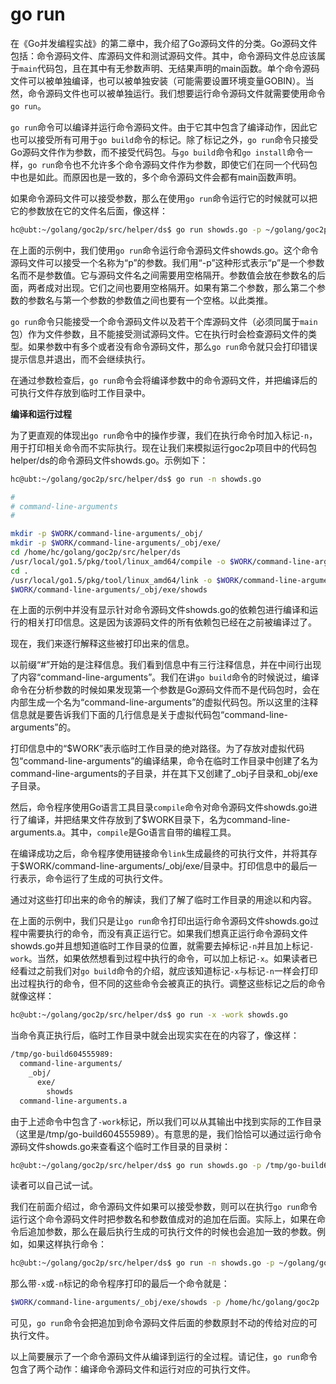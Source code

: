 # go run



在《Go并发编程实战》的第二章中，我介绍了Go源码文件的分类。Go源码文件包括：命令源码文件、库源码文件和测试源码文件。其中，命令源码文件总应该属于`main`代码包，且在其中有无参数声明、无结果声明的main函数。单个命令源码文件可以被单独编译，也可以被单独安装（可能需要设置环境变量GOBIN）。当然，命令源码文件也可以被单独运行。我们想要运行命令源码文件就需要使用命令`go run`。

`go run`命令可以编译并运行命令源码文件。由于它其中包含了编译动作，因此它也可以接受所有可用于`go build`命令的标记。除了标记之外，`go run`命令只接受Go源码文件作为参数，而不接受代码包。与`go build`命令和`go install`命令一样，`go run`命令也不允许多个命令源码文件作为参数，即使它们在同一个代码包中也是如此。而原因也是一致的，多个命令源码文件会都有main函数声明。

如果命令源码文件可以接受参数，那么在使用`go run`命令运行它的时候就可以把它的参数放在它的文件名后面，像这样：

```bash
hc@ubt:~/golang/goc2p/src/helper/ds$ go run showds.go -p ~/golang/goc2p
```
	
在上面的示例中，我们使用`go run`命令运行命令源码文件showds.go。这个命令源码文件可以接受一个名称为“p”的参数。我们用“-p”这种形式表示“p”是一个参数名而不是参数值。它与源码文件名之间需要用空格隔开。参数值会放在参数名的后面，两者成对出现。它们之间也要用空格隔开。如果有第二个参数，那么第二个参数的参数名与第一个参数的参数值之间也要有一个空格。以此类推。

`go run`命令只能接受一个命令源码文件以及若干个库源码文件（必须同属于`main`包）作为文件参数，且不能接受测试源码文件。它在执行时会检查源码文件的类型。如果参数中有多个或者没有命令源码文件，那么`go run`命令就只会打印错误提示信息并退出，而不会继续执行。

在通过参数检查后，`go run`命令会将编译参数中的命令源码文件，并把编译后的可执行文件存放到临时工作目录中。

**编译和运行过程**

为了更直观的体现出`go run`命令中的操作步骤，我们在执行命令时加入标记`-n`，用于打印相关命令而不实际执行。现在让我们来模拟运行goc2p项目中的代码包helper/ds的命令源码文件showds.go。示例如下：

```bash
hc@ubt:~/golang/goc2p/src/helper/ds$ go run -n showds.go

#
# command-line-arguments
#

mkdir -p $WORK/command-line-arguments/_obj/
mkdir -p $WORK/command-line-arguments/_obj/exe/
cd /home/hc/golang/goc2p/src/helper/ds
/usr/local/go1.5/pkg/tool/linux_amd64/compile -o $WORK/command-line-arguments.a -trimpath $WORK -p main -complete -buildid df49387da030ad0d3bebef3f046d4013f8cb08d3 -D _/home/hc/golang/goc2p/src/helper/ds -I $WORK -pack ./showds.go
cd .
/usr/local/go1.5/pkg/tool/linux_amd64/link -o $WORK/command-line-arguments/_obj/exe/showds -L $WORK -w -extld=clang -buildmode=exe -buildid=df49387da030ad0d3bebef3f046d4013f8cb08d3 $WORK/command-line-arguments.a
$WORK/command-line-arguments/_obj/exe/showds
```

在上面的示例中并没有显示针对命令源码文件showds.go的依赖包进行编译和运行的相关打印信息。这是因为该源码文件的所有依赖包已经在之前被编译过了。

现在，我们来逐行解释这些被打印出来的信息。

以前缀“#”开始的是注释信息。我们看到信息中有三行注释信息，并在中间行出现了内容“command-line-arguments”。我们在讲`go build`命令的时候说过，编译命令在分析参数的时候如果发现第一个参数是Go源码文件而不是代码包时，会在内部生成一个名为“command-line-arguments”的虚拟代码包。所以这里的注释信息就是要告诉我们下面的几行信息是关于虚拟代码包“command-line-arguments”的。

打印信息中的“$WORK”表示临时工作目录的绝对路径。为了存放对虚拟代码包“command-line-arguments”的编译结果，命令在临时工作目录中创建了名为command-line-arguments的子目录，并在其下又创建了_obj子目录和_obj/exe子目录。

然后，命令程序使用Go语言工具目录`compile`命令对命令源码文件showds.go进行了编译，并把结果文件存放到了$WORK目录下，名为command-line-arguments.a。其中，`compile`是Go语言自带的编程工具。

在编译成功之后，命令程序使用链接命令`link`生成最终的可执行文件，并将其存于$WORK/command-line-arguments/_obj/exe/目录中。打印信息中的最后一行表示，命令运行了生成的可执行文件。

通过对这些打印出来的命令的解读，我们了解了临时工作目录的用途以和内容。

在上面的示例中，我们只是让`go run`命令打印出运行命令源码文件showds.go过程中需要执行的命令，而没有真正运行它。如果我们想真正运行命令源码文件showds.go并且想知道临时工作目录的位置，就需要去掉标记`-n`并且加上标记`-work`。当然，如果依然想看到过程中执行的命令，可以加上标记`-x`。如果读者已经看过之前我们对`go build`命令的介绍，就应该知道标记`-x`与标记`-n`一样会打印出过程执行的命令，但不同的这些命令会被真正的执行。调整这些标记之后的命令就像这样：

```bash
hc@ubt:~/golang/goc2p/src/helper/ds$ go run -x -work showds.go
```
	
当命令真正执行后，临时工作目录中就会出现实实在在的内容了，像这样：

```bash
/tmp/go-build604555989:
  command-line-arguments/
    _obj/
      exe/
        showds
  command-line-arguments.a
```
	
由于上述命令中包含了`-work`标记，所以我们可以从其输出中找到实际的工作目录（这里是/tmp/go-build604555989）。有意思的是，我们恰恰可以通过运行命令源码文件showds.go来查看这个临时工作目录的目录树：

```bash
hc@ubt:~/golang/goc2p/src/helper/ds$ go run showds.go -p /tmp/go-build604555989
```
	
读者可以自己试一试。

我们在前面介绍过，命令源码文件如果可以接受参数，则可以在执行`go run`命令运行这个命令源码文件时把参数名和参数值成对的追加在后面。实际上，如果在命令后追加参数，那么在最后执行生成的可执行文件的时候也会追加一致的参数。例如，如果这样执行命令：

```bash
hc@ubt:~/golang/goc2p/src/helper/ds$ go run -n showds.go -p ~/golang/goc2p
```

那么带`-x`或`-n`标记的命令程序打印的最后一个命令就是：

```bash
$WORK/command-line-arguments/_obj/exe/showds -p /home/hc/golang/goc2p
```
	
可见，`go run`命令会把追加到命令源码文件后面的参数原封不动的传给对应的可执行文件。

以上简要展示了一个命令源码文件从编译到运行的全过程。请记住，`go run`命令包含了两个动作：编译命令源码文件和运行对应的可执行文件。
